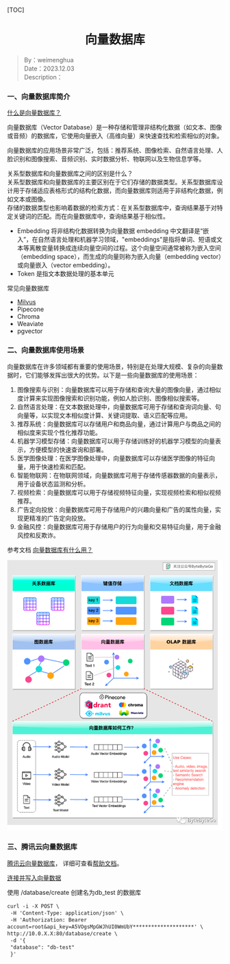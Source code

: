 [TOC]

<h1 align="center">向量数据库</h1>

> By：weimenghua  
> Date：2023.12.03  
> Description：  



### 一、向量数据库简介

[什么是向量数据库？](https://aws.amazon.com/cn/what-is/vector-databases/)

向量数据库（Vector Database）是一种存储和管理非结构化数据（如文本、图像或音频）的数据库，它使用向量嵌入（高维向量）来快速查找和检索相似的对象。

向量数据库的应用场景非常广泛，包括：推荐系统、图像检索、自然语言处理、人脸识别和图像搜索、音频识别、实时数据分析、物联网以及生物信息学等。

关系型数据库和向量数据库之间的区别是什么？  
关系型数据库和向量数据库的主要区别在于它们存储的数据类型。关系型数据库设计用于存储适应表格形式的结构化数据，而向量数据库则适用于非结构化数据，例如文本或图像。  
存储的数据类型也影响着数据的检索方式：在关系型数据库中，查询结果基于对特定关键词的匹配。而在向量数据库中，查询结果基于相似性。  

- Embedding 将非结构化数据转换为向量数据
embedding 中文翻译是“嵌入”，在⾃然语⾔处理和机器学习领域，"embeddings"是指将单词、短语或⽂本等离散变量转换成连续向量空间的过程。这个向量空间通常被称为嵌⼊空间（embedding space），⽽⽣成的向量则称为嵌⼊向量（embedding vector）或向量嵌⼊（vector embedding）。
- Token 是指文本数据处理的基本单元

常见向量数据库
- [Milvus](https://milvus.io/)
- Pipecone
- Chroma
- Weaviate
- pgvector



### 二、向量数据库使用场景

向量数据库在许多领域都有重要的使用场景，特别是在处理大规模、复杂的向量数据时，它们能够发挥出很大的优势。以下是一些向量数据库的使用场景：

1. 图像搜索与识别：向量数据库可以用于存储和查询大量的图像向量，通过相似度计算来实现图像搜索和识别功能，例如人脸识别、图像相似搜索等。
2. 自然语言处理：在文本数据处理中，向量数据库可用于存储和查询词向量、句向量等，以实现文本相似度计算、关键词提取、语义匹配等应用。
3. 推荐系统：向量数据库可以存储用户和商品向量，通过计算用户与商品之间的相似度来实现个性化推荐功能。
4. 机器学习模型存储：向量数据库可以用于存储训练好的机器学习模型的向量表示，方便模型的快速查询和部署。
5. 医学图像处理：在医学图像处理中，向量数据库可以存储医学图像的特征向量，用于快速检索和匹配。
6. 智能物联网：在物联网领域，向量数据库可用于存储传感器数据的向量表示，用于设备状态监测和分析。
7. 视频检索：向量数据库可以用于存储视频特征向量，实现视频检索和相似视频推荐。
8. 广告定向投放：向量数据库可用于存储用户的兴趣向量和广告的属性向量，实现更精准的广告定向投放。
9. 金融风控：向量数据库可用于存储用户的行为向量和交易特征向量，用于金融风控和反欺诈。

参考文档 [向量数据库有什么用？](https://mp.weixin.qq.com/s/uptD2quyMzS03NUqp7rdsw)

![](./img/向量数据库.png)



### 三、腾讯云向量数据库

[腾讯云向量数据库](https://cloud.tencent.com/product/vdb)， 详细可查看[帮助文档](https://cloud.tencent.com/document/product/1709/94945)。

[连接并写入向量数据](https://cloud.tencent.com/document/product/1709/95102)

使用 /database/create 创建名为db_test 的数据库
```
curl -i -X POST \
 -H 'Content-Type: application/json' \
 -H 'Authorization: Bearer account=root&api_key=A5VOgsMpGWJhUI0WmUbY********************' \
http://10.0.X.X:80/database/create \
 -d '{
 "database": "db-test"
 }'
```
